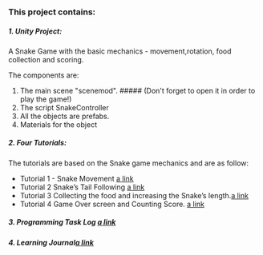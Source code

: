 ### This project contains: 

##### 1. Unity Project:

A Snake Game with the basic mechanics - movement,rotation, food collection and scoring.

The components are:
1) The main scene "scenemod". ##### (Don't forget to open it in order to play the game!)
2) The script SnakeController
3) All the objects are prefabs.
4) Materials for the object

##### 2. Four Tutorials:

The tutorials are based on the Snake game mechanics and are as follow:

* Tutorial 1 - Snake Movement [a link](https://github.com/felizasv/CW_1_E_Socican/blob/master/Tutorial_1.md)
* Tutorial 2 Snake’s Tail Following [a link](https://github.com/felizasv/CW_1_E_Socican/blob/master/Tutorial_2.md)
* Tutorial 3 Collecting the food and increasing the Snake’s length.[a link](https://github.com/felizasv/CW_1_E_Socican/blob/master/Tutorial_3.md)
* Tutorial 4 Game Over screen and Counting Score. [a link](https://github.com/felizasv/CW_1_E_Socican/blob/master/Tutorial_4.md)

##### 3. Programming Task Log [a link](https://github.com/felizasv/CW_1_E_Socican/blob/master/Programming%20Task%20Log.md)

##### 4. Learning Journal[a link](https://github.com/felizasv/CW_1_E_Socican/blob/master/Learning_Journal.md)


 
 

